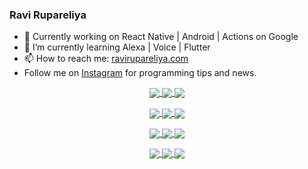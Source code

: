 ### Ravi Rupareliya

- 🔭 Currently working on React Native | Android | Actions on Google
- 🌱 I’m currently learning Alexa | Voice | Flutter
- 📫 How to reach me: [ravirupareliya.com](https://ravirupareliya.com)
- Follow me on [Instagram](https://www.instagram.com/ravi.rupareliya/) for programming tips and news.

<a href="https://www.instagram.com/ravi.rupareliya/" target="_blank">
<!-- insta-feed:START-->
<p align="center">
<img align="center" src=https://scontent-iad3-1.cdninstagram.com/v/t51.2885-15/e35/s150x150/122425343_1572645589603046_1626634953961554534_n.jpg?_nc_ht=scontent-iad3-1.cdninstagram.com&_nc_cat=102&_nc_ohc=4CLNg1DRD3EAX9083Up&tp=1&oh=103a65d4f1f69d8d1b5be6ff2da00529&oe=600B30C1 />
<img align="center" src=https://scontent-iad3-1.cdninstagram.com/v/t51.2885-15/e35/s150x150/119738360_171946631175661_8308691936849414239_n.jpg?_nc_ht=scontent-iad3-1.cdninstagram.com&_nc_cat=101&_nc_ohc=S8jdIcJrnMIAX8Zaaxa&tp=1&oh=677ebb8b3f4d692213f8394770a158df&oe=600A2CDD />
<img align="center" src=https://scontent-iad3-1.cdninstagram.com/v/t51.2885-15/e35/s150x150/119471335_3325605627530848_5783608158621298966_n.jpg?_nc_ht=scontent-iad3-1.cdninstagram.com&_nc_cat=104&_nc_ohc=OcsymySITDwAX9N_5q_&tp=1&oh=1a4817097d8f8c2a7dee5de32606e4b2&oe=600AA981 />
</p>
<p align="center">
<img align="center" src=https://scontent-iad3-1.cdninstagram.com/v/t51.2885-15/e35/s150x150/118735524_155532192843864_2438830621806811548_n.jpg?_nc_ht=scontent-iad3-1.cdninstagram.com&_nc_cat=100&_nc_ohc=VThti30q144AX8UFlSd&tp=1&oh=303f57bf73d230f8192bf750b86c609c&oe=600875EE />
<img align="center" src=https://scontent-iad3-1.cdninstagram.com/v/t51.2885-15/e35/s150x150/118358282_793232521422249_4194198869826492121_n.jpg?_nc_ht=scontent-iad3-1.cdninstagram.com&_nc_cat=109&_nc_ohc=ASv_1e8ojZoAX-JDZ-g&tp=1&oh=8b18651f4bd68a2e3862de5ca0e5815a&oe=600B3B3C />
<img align="center" src=https://scontent-iad3-1.cdninstagram.com/v/t51.2885-15/e35/s150x150/118083536_653646245259286_4437462516989252087_n.jpg?_nc_ht=scontent-iad3-1.cdninstagram.com&_nc_cat=110&_nc_ohc=Oj3tAl0KPUEAX_fmh_5&tp=1&oh=f817d35b7b52171dc73b7f4828ca67e8&oe=600BAADC />
</p>
<p align="center">
<img align="center" src=https://scontent-iad3-1.cdninstagram.com/v/t51.2885-15/e35/s150x150/118175330_604822603490734_6882222491011634628_n.jpg?_nc_ht=scontent-iad3-1.cdninstagram.com&_nc_cat=110&_nc_ohc=3hc8WC0eSeoAX_a9KtE&tp=1&oh=485c5761c9186cf1f62192997169418a&oe=6009DFF7 />
<img align="center" src=https://scontent-iad3-1.cdninstagram.com/v/t51.2885-15/e35/s150x150/117801930_118850686597100_8281062695853943386_n.jpg?_nc_ht=scontent-iad3-1.cdninstagram.com&_nc_cat=108&_nc_ohc=P8uMHijgYa8AX_KNMoh&tp=1&oh=77bfb74c68f5957e63d49fdbc03fa421&oe=600A51C0 />
<img align="center" src=https://scontent-iad3-1.cdninstagram.com/v/t51.2885-15/e35/s150x150/117867292_2771207523148452_3241414180657952736_n.jpg?_nc_ht=scontent-iad3-1.cdninstagram.com&_nc_cat=100&_nc_ohc=GvrQUG2omfcAX_mQnJD&tp=1&oh=e68b6ba157839475b68fbded085110e0&oe=6009EA21 />
</p>
<p align="center">
<img align="center" src=https://scontent-iad3-1.cdninstagram.com/v/t51.2885-15/e35/s150x150/117931678_793632161399712_7562658963115355616_n.jpg?_nc_ht=scontent-iad3-1.cdninstagram.com&_nc_cat=100&_nc_ohc=2OZ1vDahuM0AX927nyR&tp=1&oh=27fe26e8844e9281c36c4cc83bfa5445&oe=600BE9B7 />
<img align="center" src=https://scontent-iad3-1.cdninstagram.com/v/t51.2885-15/e35/s150x150/117747115_220949032661980_1081920512424702093_n.jpg?_nc_ht=scontent-iad3-1.cdninstagram.com&_nc_cat=104&_nc_ohc=pytpx8tE1fUAX85znKG&tp=1&oh=99a93a3009b6dcad37d57c9845f0a7b5&oe=60096196 />
<img align="center" src=https://scontent-iad3-1.cdninstagram.com/v/t51.2885-15/e35/s150x150/117564950_167171931547080_7523565149947571776_n.jpg?_nc_ht=scontent-iad3-1.cdninstagram.com&_nc_cat=100&_nc_ohc=cXhASAM4_CoAX_mJb7h&tp=1&oh=a733a63d42b9f08fe89eb3e7c00634a0&oe=600891DD />
</p>

<!-- insta-feed:END-->
</a>
